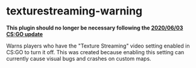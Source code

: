 # texturestreaming-warning

**This plugin should no longer be necessary following the [2020/06/03 CS:GO update](https://blog.counter-strike.net/index.php/2020/06/30359/)**

Warns players who have the "Texture Streaming" video setting enabled in CS:GO to turn it off. This was created because enabling this setting can currently cause visual bugs and crashes on custom maps.